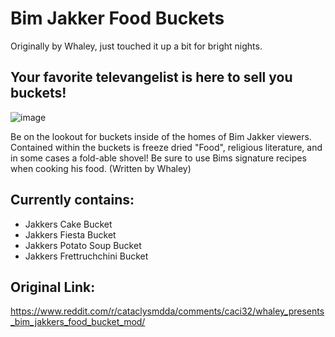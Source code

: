 # Bim Jakker Food Buckets
 Originally by Whaley, just touched it up a bit for bright nights.

 

## Your favorite televangelist is here to sell you buckets!
![image](https://github.com/user-attachments/assets/dc87e494-eb3e-48ba-ad6d-694c938e96a0)

Be on the lookout for buckets inside of the homes of Bim Jakker viewers. Contained within the buckets is freeze dried "Food", religious literature, and in some cases a fold-able shovel! Be sure to use Bims signature recipes when cooking his food. (Written by Whaley)


## Currently contains:
- Jakkers Cake Bucket
- Jakkers Fiesta Bucket
- Jakkers Potato Soup Bucket
- Jakkers Frettruchchini Bucket


## Original Link:
https://www.reddit.com/r/cataclysmdda/comments/caci32/whaley_presents_bim_jakkers_food_bucket_mod/
